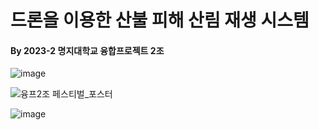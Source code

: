 # 드론을 이용한 산불 피해 산림 재생 시스템
#### By 2023-2 명지대학교 융합프로젝트 2조

![image](https://github.com/hansumin1022/Convergence_Project_MJU/assets/130205263/b2d156e1-2039-4977-959a-56e586ce9586)

![융프2조 페스티벌_포스터](https://github.com/hansumin1022/Convergence_Project_MJU/assets/130205263/04f09087-fe77-4bd0-814a-c4a6716ff9e9)

![image](https://github.com/hansumin1022/Convergence_Project_MJU/assets/130205263/59a8e993-8463-4308-91fc-ea55ffc2522c)
